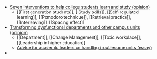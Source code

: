 - [Seven interventions to help college students learn and study (opinion)](https://www.insidehighered.com/opinion/views/2023/11/29/seven-interventions-help-college-students-learn-and-study-opinion?mc_cid=9040868938)
	- [[First generation students]], [[Study skills]], [[Self-regulated learning]], [[Pomodoro technique]], [[Retrieval practice]], [[Interleaving]], [[Spacing effect]]
- [Transforming dysfunctional departments and other campus units (opinion)](https://www.insidehighered.com/opinion/career-advice/2023/11/29/transforming-dysfunctional-departments-and-other-campus-units?mc_cid=9040868938)
	- [[Department]], [[Change Management]], [[Toxic workplace]], [[Leadership in higher education]]
	- [Advice for academic leaders on handling troublesome units (essay)](https://www.insidehighered.com/advice/2017/03/22/advice-academic-leaders-handling-troublesome-units-essay)
-